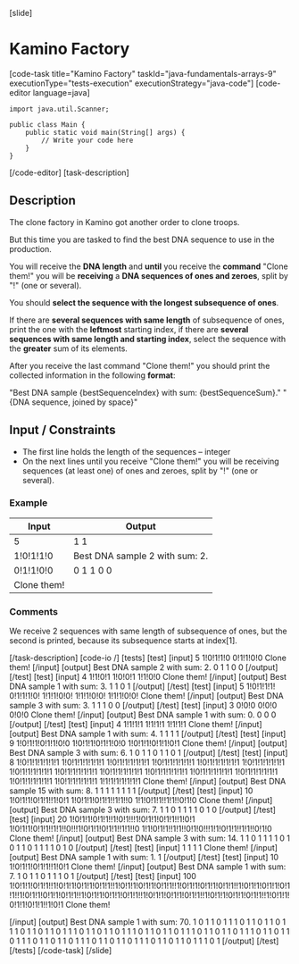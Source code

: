 [slide]
# Kamino Factory
[code-task title="Kamino Factory" taskId="java-fundamentals-arrays-9" executionType="tests-execution" executionStrategy="java-code"]
[code-editor language=java]
```
import java.util.Scanner;

public class Main {
    public static void main(String[] args) {
        // Write your code here
    }
}
```
[/code-editor]
[task-description]
## Description
The clone factory in Kamino got another order to clone troops.

But this time you are tasked to find the best DNA sequence to use in the production.

You will receive the **DNA length** and **until** you receive the **command** "Clone them!" you will be **receiving** a **DNA sequences of ones and zeroes**, split by "!" (one or several).

You should **select the sequence with the longest subsequence of ones**.

If there are **several sequences with same length** of subsequence of ones, print the one with the **leftmost** starting index, if there are **several sequences with same length and starting index**, select the sequence with the **greater** sum of its elements.

After you receive the last command "Clone them!" you should print the collected information in the following **format**:

"Best DNA sample \{bestSequenceIndex\} with sum: \{bestSequenceSum\}."
"{DNA sequence, joined by space\}"

## Input / Constraints
- The first line holds the length of the sequences – integer
- On the next lines until you receive "Clone them!" you will be receiving sequences (at least one) of ones and zeroes, split by "!" (one or several).

### Example
| **Input** | **Output** |
| --- | --- |
| 5 | 1 1 |
| 1!0!1!1!0 | Best DNA sample 2 with sum: 2. |
| 0!1!1!0!0 | 0 1 1 0 0 |
| Clone them! | |

### Comments
We receive 2 sequences with same length of subsequence of ones, but the second is printed, because its subsequence starts at index\[1\].

[/task-description]
[code-io /]
[tests]
[test]
[input]
5
1!0!1!1!0
0!1!1!0!0
Clone them!
[/input]
[output]
Best DNA sample 2 with sum: 2.
0 1 1 0 0
[/output]
[/test]
[test]
[input]
4
1!1!0!1
1!0!0!1
1!1!0!0
Clone them!
[/input]
[output]
Best DNA sample 1 with sum: 3.
1 1 0 1
[/output]
[/test]
[test]
[input]
5
1!0!1!1!1!
0!1!1!1!0!
1!1!1!0!0!
1!1!1!0!0!
1!1!1!0!0!
Clone them!
[/input]
[output]
Best DNA sample 3 with sum: 3.
1 1 1 0 0
[/output]
[/test]
[test]
[input]
3
0!0!0
0!0!0
0!0!0
Clone them!
[/input]
[output]
Best DNA sample 1 with sum: 0.
0 0 0
[/output]
[/test]
[test]
[input]
4
1!1!1!1
1!1!1!1
1!1!1!1
Clone them!
[/input]
[output]
Best DNA sample 1 with sum: 4.
1 1 1 1
[/output]
[/test]
[test]
[input]
9
1!0!1!1!0!1!1!0!0
1!0!1!1!0!1!1!0!0
1!0!1!1!0!1!1!0!1
Clone them!
[/input]
[output]
Best DNA sample 3 with sum: 6.
1 0 1 1 0 1 1 0 1
[/output]
[/test]
[test]
[input]
8
1!0!1!1!1!1!1!1
1!0!1!1!1!1!1!1
1!0!1!1!1!1!1!1
1!0!1!1!1!1!1!1
1!0!1!1!1!1!1!1
1!0!1!1!1!1!1!1
1!0!1!1!1!1!1!1
1!0!1!1!1!1!1!1
1!0!1!1!1!1!1!1
1!0!1!1!1!1!1!1
1!0!1!1!1!1!1!1
1!0!1!1!1!1!1!1
1!0!1!1!1!1!1!1
1!0!1!1!1!1!1!1
1!1!1!1!1!1!1!1
Clone them!
[/input]
[output]
Best DNA sample 15 with sum: 8.
1 1 1 1 1 1 1 1
[/output]
[/test]
[test]
[input]
10
1!0!1!1!0!1!1!!1!0!1
1!0!1!1!0!1!1!!1!1!!0
1!1!0!1!1!!1!1!!0!1!0
Clone them!
[/input]
[output]
Best DNA sample 3 with sum: 7.
1 1 0 1 1 1 1 0 1 0
[/output]
[/test]
[test]
[input]
20
1!0!1!1!0!1!1!!1!0!1!!!1!0!1!1!0!1!1!!1!0!1
1!0!1!1!0!1!1!!1!1!!0!!!1!0!1!1!0!1!1!!1!1!!0
1!1!0!1!1!!1!1!!0!1!0!!!1!1!0!1!1!!1!1!!0!1!0
Clone them!
[/input]
[output]
Best DNA sample 3 with sum: 14.
1 1 0 1 1 1 1 0 1 0 1 1 0 1 1 1 1 0 1 0
[/output]
[/test]
[test]
[input]
1
1
1
1
Clone them!
[/input]
[output]
Best DNA sample 1 with sum: 1.
1
[/output]
[/test]
[test]
[input]
10
1!0!1!1!0!1!1!!1!0!1
Clone them!
[/input]
[output]
Best DNA sample 1 with sum: 7.
1 0 1 1 0 1 1 1 0 1
[/output]
[/test]
[test]
[input]
100
1!0!1!1!0!1!1!!1!0!1!1!0!1!1!0!1!1!!1!0!1!1!0!1!1!0!1!1!!1!0!1!1!0!1!1!0!1!1!!1!0!1!1!0!1!1!0!1!1!!1!0!1!1!0!1!1!0!1!1!!1!0!1!1!0!1!1!0!1!1!!1!0!1!1!0!1!1!0!1!1!!1!0!1!1!0!1!1!0!1!1!!1!0!1!1!0!1!1!0!1!1!!1!0!1
Clone them!

[/input]
[output]
Best DNA sample 1 with sum: 70.
1 0 1 1 0 1 1 1 0 1 1 0 1 1 0 1 1 1 0 1 1 0 1 1 0 1 1 1 0 1 1 0 1 1 0 1 1 1 0 1 1 0 1 1 0 1 1 1 0 1 1 0 1 1 0 1 1 1 0 1 1 0 1 1 0 1 1 1 0 1 1 0 1 1 0 1 1 1 0 1 1 0 1 1 0 1 1 1 0 1 1 0 1 1 0 1 1 1 0 1
[/output]
[/test]
[/tests]
[/code-task]
[/slide]